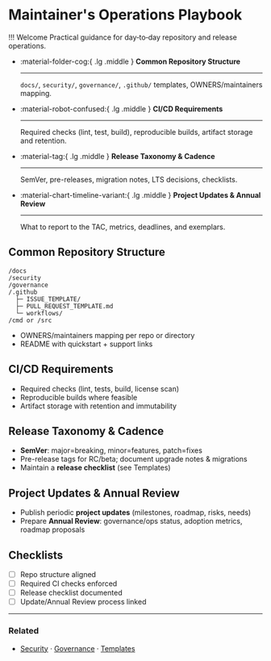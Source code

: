 [//]: # (SPDX-License-Identifier: CC-BY-4.0)

# Maintainer's Operations Playbook

!!! Welcome
    Practical guidance for day‑to‑day repository and release operations.

<div class="grid cards" markdown>

- :material-folder-cog:{ .lg .middle } __Common Repository Structure__

  ---

  `docs/`, `security/`, `governance/`, `.github/` templates, OWNERS/maintainers mapping.

- :material-robot-confused:{ .lg .middle } __CI/CD Requirements__

  ---

  Required checks (lint, test, build), reproducible builds, artifact storage and retention.

- :material-tag:{ .lg .middle } __Release Taxonomy & Cadence__

  ---

  SemVer, pre-releases, migration notes, LTS decisions, checklists.

- :material-chart-timeline-variant:{ .lg .middle } __Project Updates & Annual Review__

  ---

  What to report to the TAC, metrics, deadlines, and exemplars.

</div>

## Common Repository Structure

```
/docs
/security
/governance
/.github
  ├─ ISSUE_TEMPLATE/
  ├─ PULL_REQUEST_TEMPLATE.md
  └─ workflows/
/cmd or /src
```
- OWNERS/maintainers mapping per repo or directory
- README with quickstart + support links

## CI/CD Requirements

- Required checks (lint, tests, build, license scan)
- Reproducible builds where feasible
- Artifact storage with retention and immutability

## Release Taxonomy & Cadence

- **SemVer**: major=breaking, minor=features, patch=fixes
- Pre-release tags for RC/beta; document upgrade notes & migrations
- Maintain a **release checklist** (see Templates)

## Project Updates & Annual Review

- Publish periodic **project updates** (milestones, roadmap, risks, needs)
- Prepare **Annual Review**: governance/ops status, adoption metrics, roadmap proposals

## Checklists

- [ ] Repo structure aligned
- [ ] Required CI checks enforced
- [ ] Release checklist documented
- [ ] Update/Annual Review process linked

---

### Related

- [Security](security.md) · [Governance](governance.md) · [Templates](templates.md)
